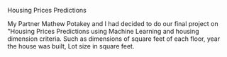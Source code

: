 Housing Prices Predictions

My Partner Mathew Potakey and I had decided to do our final project on "Housing Prices Predictions using Machine Learning and housing dimension criteria. Such as dimensions of square feet of each floor, year the house was built, Lot size in square feet.
